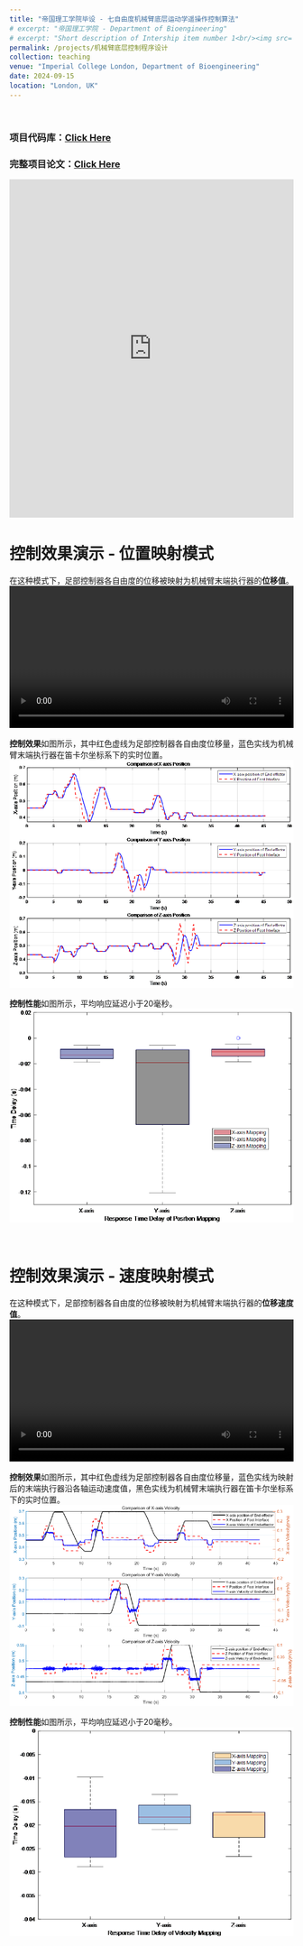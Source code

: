 ```yaml
---
title: "帝国理工学院毕设 - 七自由度机械臂底层运动学遥操作控制算法"
# excerpt: "帝国理工学院 - Department of Bioengineering"
# excerpt: "Short description of Intership item number 1<br/><img src='/images/500x300.png'>"
permalink: /projects/机械臂底层控制程序设计
collection: teaching
venue: "Imperial College London, Department of Bioengineering"
date: 2024-09-15
location: "London, UK"
---
```

<br>

### 项目代码库：[Click Here](https://github.com/Miracle-Han/Robotic-assistant-for-microsurgery)

### 完整项目论文：[Click Here](https://miracle-han.com/files/Low_Level_Control_of_Kinova_Gen3_Using_a_Foot_Interface__System_Control_Performance.pdf)   

<iframe src="https://docs.google.com/viewer?url=https://github.com/Miracle-Han/Miracle-Han.github.io/raw/master/files/Low_Level_Control_of_Kinova_Gen3_Using_a_Foot_Interface__System_Control_Performance.pdf&embedded=true" style="width:100%; height:600px;" frameborder="0"></iframe>

<br>

# 控制效果演示 - 位置映射模式
在这种模式下，足部控制器各自由度的位移被映射为机械臂末端执行器的**位移值**。
<video style="width: 100%; height: auto;" controls>
    <source src="/images/Project/Intership_arm/Position_mapping.mp4" type="video/mp4">
</video>

**控制效果**如图所示，其中红色虚线为足部控制器各自由度位移量，蓝色实线为机械臂末端执行器在笛卡尔坐标系下的实时位置。
<br/><img src='/images/Project/Intership_arm/P_result.jpg'>

**控制性能**如图所示，平均响应延迟小于20毫秒。
<br/><img src='/images/Project/Intership_arm/P_timedelay.jpg'>

<br>

# 控制效果演示 - 速度映射模式
在这种模式下，足部控制器各自由度的位移被映射为机械臂末端执行器的**位移速度值**。
<video style="width: 100%; height: auto;" controls>
    <source src="/images/Project/Intership_arm/Velocity_mapping.mp4" type="video/mp4">
</video>

**控制效果**如图所示，其中红色虚线为足部控制器各自由度位移量，蓝色实线为映射后的末端执行器沿各轴运动速度值，黑色实线为机械臂末端执行器在笛卡尔坐标系下的实时位置。
<br/><img src='/images/Project/Intership_arm/V_result.jpg'>

**控制性能**如图所示，平均响应延迟小于20毫秒。
<br/><img src='/images/Project/Intership_arm/V_timedelay.jpg'>

